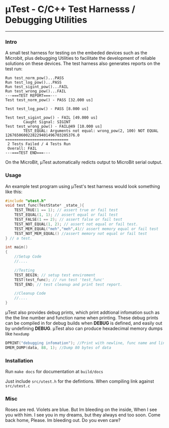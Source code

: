 # μTest - C/C++ Test Harnesss / Debugging Utilities
---
### Intro 
A small test harness for testing on the embeded devices such as the Microbit,
plus debugging Utilities to facilitate the development of reliable solutions 
on these devices. The test harness also generates reports on the test run:

```
Run test_norm_pow()...PASS
Run test_log_pow()...PASS
Run test_sigint_pow()...FAIL
Run test_wrong_pow()...FAIL
---===TEST REPORT===---
Test test_norm_pow() - PASS [32.000 us]

Test test_log_pow() - PASS [8.000 us]

Test test_sigint_pow() - FAIL [49.000 us]
        Caught Signal: SIGINT
Test test_wrong_pow() - FAIL@49 [10.000 us]
        TEST_EQUAL: Arguments not equal: wrong_pow(2, 100) NOT EQUAL 1267650600228229401496703205376.0
============================
 2 Tests Failed / 4 Tests Run
 Overall: FAIL
---===TEST END===---
```

On the MicroBit, μTest automatically redicts output to MicroBit serial output.

### Usage
An example test program using μTest's test harness would look something like 
this:
```c
#include "utest.h"
void test_func(TestState* _state_){
    TEST_TRUE(1 == 1); // assert true or fail test
    TEST_EQUAL(1, 1); // assert equal or fail test
    TEST_FALSE(1 == 2); // assert false or fail test
    TEST_NOT_EQUAL(1, 2); // assert not equal or fail test.
    TEST_MEM_EQUAL("meh","meh",4)// assert memory equal or fail test
    TEST_NOT_MEM_EQUAL() //assert memory not equal or fail test 
} // a test.

int main()
{
    //Setup Code
    //....

    //Testing
    TEST_BEGIN; // setup test enviroment
    TEST(test_func); // run test 'test_func'
    TEST_END; // test cleanup and print test report.

    //Cleanup Code
    //....
}
```


μTest also provides debug prints, which print addtional infomation such as the
the line number and function name when printing. These debug prints can be 
compiled in for debug builds when **DEBUG** is defined, and easily out by
undefining **DEBUG**. μTest also can produce hexadecimal memory dumps like 
`hexdump`

```c
DPRINT("debugging infomation"); //Print with newline, func name and line number
DMEM_DUMP(data, 88, 1); //Dump 80 bytes of data
```

### Installation
Run `make docs` for documentation at `build/docs`

Just include `src/utest.h` for the defintions. When compiling link against 
`src/utest.c`

### Misc
Roses are red.
Violets are blue.
But Im bleeding on the inside,
When I see you with him.
I see you in my dreams,
but they always end too soon.
Come back home,
Please.
Im bleeding out.
Do you even care?
